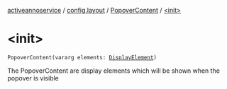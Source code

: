 [activeannoservice](../../index.md) / [config.layout](../index.md) / [PopoverContent](index.md) / [&lt;init&gt;](./-init-.md)

# &lt;init&gt;

`PopoverContent(vararg elements: `[`DisplayElement`](../-display-element.md)`)`

The PopoverContent are display elements which will be shown when the popover is visible

